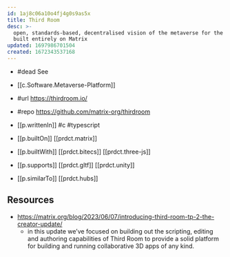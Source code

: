 ```yaml
---
id: 1aj8c06a10o4fj4g0s9as5x
title: Third Room
desc: >-
  open, standards-based, decentralised vision of the metaverse for the open Web,
  built entirely on Matrix
updated: 1697986701504
created: 1672343537168
---
```


- #dead See [](https://matrix.to/#/!rzmCByrDIhEbURWmyW:matrix.org/$Ma0FH-hEbXdTSdTFNCH5m-LhJ8zKgznnSi91g0K78dE?via=matrix.org&via=thirdroom.io&via=element.io)
- [[c.Software.Metaverse-Platform]]

- #url https://thirdroom.io/
- #repo https://github.com/matrix-org/thirdroom

- [[p.writtenIn]] #c #typescript
- [[p.builtOn]] [[prdct.matrix]]
- [[p.builtWith]] [[prdct.bitecs]] [[prdct.three-js]]
- [[p.supports]] [[prdct.gltf]] [[prdct.unity]]
- [[p.similarTo]] [[prdct.hubs]]

## Resources

- https://matrix.org/blog/2023/06/07/introducing-third-room-tp-2-the-creator-update/
  - in this update we’ve focused on building out the scripting, editing and authoring capabilities of Third Room to provide a solid platform for building and running collaborative 3D apps of any kind.